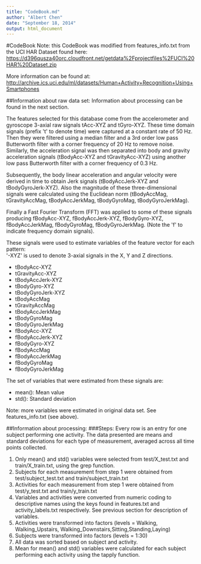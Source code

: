 ```yaml
---
title: "CodeBook.md"
author: "Albert Chen"
date: "September 18, 2014"
output: html_document
---
```

#CodeBook
Note: this CodeBook was modified from features_info.txt from the UCI HAR Dataset found here:
https://d396qusza40orc.cloudfront.net/getdata%2Fprojectfiles%2FUCI%20HAR%20Dataset.zip

More information can be found at:
http://archive.ics.uci.edu/ml/datasets/Human+Activity+Recognition+Using+Smartphones 

##Information about raw data set:
Information about processing can be found in the next section.

The features selected for this database come from the accelerometer and gyroscope 3-axial raw signals tAcc-XYZ and tGyro-XYZ. These time domain signals (prefix 't' to denote time) were captured at a constant rate of 50 Hz. Then they were filtered using a median filter and a 3rd order low pass Butterworth filter with a corner frequency of 20 Hz to remove noise. Similarly, the acceleration signal was then separated into body and gravity acceleration signals (tBodyAcc-XYZ and tGravityAcc-XYZ) using another low pass Butterworth filter with a corner frequency of 0.3 Hz. 

Subsequently, the body linear acceleration and angular velocity were derived in time to obtain Jerk signals (tBodyAccJerk-XYZ and tBodyGyroJerk-XYZ). Also the magnitude of these three-dimensional signals were calculated using the Euclidean norm (tBodyAccMag, tGravityAccMag, tBodyAccJerkMag, tBodyGyroMag, tBodyGyroJerkMag). 

Finally a Fast Fourier Transform (FFT) was applied to some of these signals producing fBodyAcc-XYZ, fBodyAccJerk-XYZ, fBodyGyro-XYZ, fBodyAccJerkMag, fBodyGyroMag, fBodyGyroJerkMag. (Note the 'f' to indicate frequency domain signals). 

These signals were used to estimate variables of the feature vector for each pattern:  
'-XYZ' is used to denote 3-axial signals in the X, Y and Z directions.

* tBodyAcc-XYZ
* tGravityAcc-XYZ
* tBodyAccJerk-XYZ
* tBodyGyro-XYZ
* tBodyGyroJerk-XYZ
* tBodyAccMag
* tGravityAccMag
* tBodyAccJerkMag
* tBodyGyroMag
* tBodyGyroJerkMag
* fBodyAcc-XYZ
* fBodyAccJerk-XYZ
* fBodyGyro-XYZ
* fBodyAccMag
* fBodyAccJerkMag
* fBodyGyroMag
* fBodyGyroJerkMag

The set of variables that were estimated from these signals are: 
* mean(): Mean value
* std(): Standard deviation

Note: more variables were estimated in original data set. See features_info.txt (see above).


##Information about processing:
###Steps:
Every row is an entry for one subject performing one activity. The data presented are means and standard deviations for each type of measurement, averaged across all time points collected.

1. Only mean() and std() variables were selected from test/X\_test.txt and train/X\_train.txt, using the grep function.
2. Subjects for each measurement from step 1 were obtained from test/subject\_test.txt and train/subject\_train.txt
3. Activities for each measurement from step 1 were obtained from test/y\_test.txt and train/y\_train.txt
4. Variables and activities were converted from numeric coding to descriptive names using the keys found in features.txt and activity_labels.txt respectively. See previous section for description of variables.
5. Activities were transformed into factors (levels = Walking, Walking_Upstairs, Walking_Downstairs,Sitting,Standing,Laying)
6. Subjects were transformed into factors (levels = 1:30)
7. All data was sorted based on subject and activity. 
8. Mean for mean() and std() variables were calculated for each subject performing each activity using the tapply function.